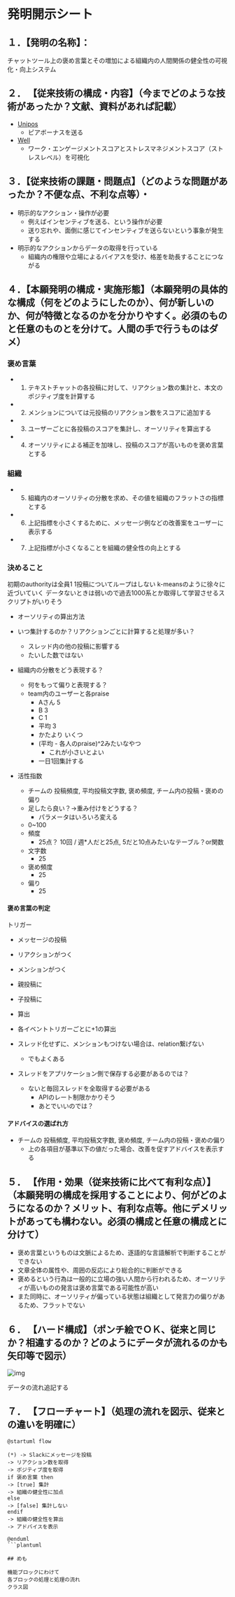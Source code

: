 # 発明開示シート

## １．【発明の名称】： 

チャットツール上の褒め言葉とその増加による組織内の人間関係の健全性の可視化・向上システム

## ２． 【従来技術の構成・内容】（今までどのような技術があったか？文献、資料があれば記載）

- [Unipos](https://unipos.me/ja/) 
  - ピアボーナスを送る
- [Well](https://well.b-boulder.com/)
  - ワーク・エンゲージメントスコアとストレスマネジメントスコア（ストレスレベル）を可視化

## ３．【従来技術の課題・問題点】（どのような問題があったか？不便な点、不利な点等）・

- 明示的なアクション・操作が必要
  - 例えばインセンティブを送る、という操作が必要
  - 送り忘れや、面倒に感じてインセンティブを送らないという事象が発生する
- 明示的なアクションからデータの取得を行っている
  - 組織内の権限や立場によるバイアスを受け、格差を助長することにつながる

## ４．【本願発明の構成・実施形態】（本願発明の具体的な構成（何をどのようにしたのか）、何が新しいのか、何が特徴となるのかを分かりやすく。必須のものと任意のものとを分けて。人間の手で行うものはダメ）

### 褒め言葉

- 1. テキストチャットの各投稿に対して、リアクション数の集計と、本文のポジティブ度を計算する
- 2. メンションについては元投稿のリアクション数をスコアに追加する
- 3. ユーザーごとに各投稿のスコアを集計し、オーソリティを算出する
- 4. オーソリティによる補正を加味し、投稿のスコアが高いものを褒め言葉とする

### 組織

- 5. 組織内のオーソリティの分散を求め、その値を組織のフラットさの指標とする
- 6. 上記指標を小さくするために、メッセージ例などの改善案をユーザーに表示する
- 7. 上記指標が小さくなることを組織の健全性の向上とする

### 決めること

初期のauthorityは全員1
1投稿についてループはしない
k-meansのように徐々に近づいていく
データないときは弱いので過去1000系とか取得して学習させるスクリプトがいりそう

- オーソリティの算出方法
- いつ集計するのか？リアクションごとに計算すると処理が多い？
  - スレッド内の他の投稿に影響する
  - たいした数ではない
- 組織内の分散をどう表現する？
  - 何をもって偏りと表現する？
  - team内のユーザーと各praise
    - Aさん 5
    - B 3
    - C 1
    - 平均 3
    - かたより いくつ
    - (平均 - 各人のpraise)^2みたいなやつ
      - これが小さいとよい 
    - 一日1回集計する

- 活性指数
  - チームの 投稿頻度, 平均投稿文字数, 褒め頻度, チーム内の投稿・褒めの偏り
  - 足したら良い？→重み付けをどうする？
    - パラメータはいろいろ変える
  - 0~100
  - 頻度
    - 25点？ 10回 / 週*人だと25点, 5だと10点みたいなテーブル？or関数
  - 文字数
    - 25
  - 褒め頻度
    - 25
  - 偏り
    - 25

#### 褒め言葉の判定

トリガー
- メッセージの投稿
- リアクションがつく
- メンションがつく
- 親投稿に
- 子投稿に

- 算出
- 各イベントトリガーごとに+1の算出

- スレッド化せずに、メンションもつけない場合は、relation繋げない
  - でもよくある

- スレッドをアプリケーション側で保存する必要があるのでは？
  - ないと毎回スレッドを全取得する必要がある
    - APIのレート制限かかりそう
    - あとでいいのでは？



#### アドバイスの選ばれ方

- チームの 投稿頻度, 平均投稿文字数, 褒め頻度, チーム内の投稿・褒めの偏り
  - 上の各項目が基準以下の値だった場合、改善を促すアドバイスを表示する
  
## ５． 【作用・効果（従来技術に比べて有利な点）】（本願発明の構成を採用することにより、何がどのようになるのか？メリット、有利な点等。他にデメリットがあっても構わない。必須の構成と任意の構成とに分けて）

- 褒め言葉というものは文脈によるため、逐語的な言語解析で判断することができない
- 文章全体の属性や、周囲の反応により総合的に判断ができる
- 褒めるという行為は一般的に立場の強い人間から行われるため、オーソリティが高いものの発言は褒め言葉である可能性が高い
- また同時に、オーソリティが偏っている状態は組織として発言力の偏りがあるため、フラットでない



## ６． 【ハード構成】（ポンチ絵でＯＫ、従来と同じか？相違するのか？どのようにデータが流れるのかも矢印等で図示）

![img](./architecture.dio.svg)

データの流れ追記する


## ７． 【フローチャート】（処理の流れを図示、従来との違いを明確に）

```plantuml
@startuml flow

(*) -> Slackにメッセージを投稿
-> リアクション数を取得
-> ポジティブ度を取得
if 褒め言葉 then
-> [true] 集計
-> 組織の健全性に加点
else
-> [false] 集計しない
endif
-> 組織の健全性を算出
-> アドバイスを表示

@enduml
```plantuml

## めも

機能ブロックにわけて
各ブロックの処理と処理の流れ
クラス図